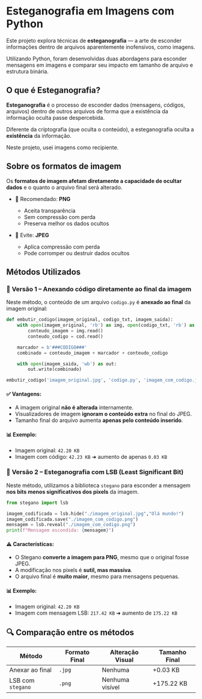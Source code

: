 # Esteganografia em Imagens com Python

Este projeto explora técnicas de **esteganografia** — a arte de esconder informações dentro de arquivos aparentemente inofensivos, como imagens.

Utilizando Python, foram desenvolvidas duas abordagens para esconder mensagens em imagens e comparar seu impacto em tamanho de arquivo e estrutura binária.

## O que é Esteganografia?

**Esteganografia** é o processo de esconder dados (mensagens, códigos, arquivos) dentro de outros arquivos de forma que a existência da informação oculta passe despercebida.

Diferente da criptografia (que oculta o conteúdo), a esteganografia oculta a **existência** da informação.

Neste projeto, usei imagens como recipiente.

## Sobre os formatos de imagem

Os **formatos de imagem afetam diretamente a capacidade de ocultar dados** e o quanto o arquivo final será alterado.

- 🔸 Recomendado: **PNG**
  - Aceita transparência
  - Sem compressão com perda
  - Preserva melhor os dados ocultos

- 🔸 Evite: **JPEG**
  - Aplica compressão com perda
  - Pode corromper ou destruir dados ocultos

## Métodos Utilizados

### 🔹 **Versão 1 – Anexando código diretamente ao final da imagem**

Neste método, o conteúdo de um arquivo `codigo.py` é **anexado ao final** da imagem original:

```python
def embutir_codigo(imagem_original, codigo_txt, imagem_saida):
    with open(imagem_original, 'rb') as img, open(codigo_txt, 'rb') as cod:
        conteudo_imagem = img.read()
        conteudo_codigo = cod.read()

    marcador = b'###CODIGO###'
    combinado = conteudo_imagem + marcador + conteudo_codigo

    with open(imagem_saida, 'wb') as out:
        out.write(combinado)

embutir_codigo('imagem_original.jpg', 'codigo.py', 'imagem_com_codigo.jpg')
```

#### ✅ Vantagens:

- A imagem original **não é alterada** internamente.
- Visualizadores de imagem **ignoram o conteúdo extra** no final do JPEG.
- Tamanho final do arquivo aumenta **apenas pelo conteúdo inserido**.

#### 📊 Exemplo:

- Imagem original: `42.20 KB`
- Imagem com código: `42.23 KB` ➜ aumento de apenas `0.03 KB`

### 🔹 **Versão 2 – Esteganografia com LSB (Least Significant Bit)**

Neste método, utilizamos a biblioteca `stegano` para esconder a mensagem **nos bits menos significativos dos pixels** da imagem.

```python
from stegano import lsb

imagem_codificada = lsb.hide("./imagem_original.jpg","Olá mundo!")
imagem_codificada.save("./imagem_com_codigo.png")
mensagem = lsb.reveal("./imagem_com_codigo.png")
print(f"Mensagem escondida: {mensagem}")
```

#### ⚠️ Características:

- O Stegano **converte a imagem para PNG**, mesmo que o original fosse JPEG.
- A modificação nos pixels é **sutil, mas massiva**.
- O arquivo final é **muito maior**, mesmo para mensagens pequenas.

#### 📊 Exemplo:

- Imagem original: `42.20 KB`
- Imagem com mensagem LSB: `217.42 KB` ➜ aumento de `175.22 KB`

## 🔍 Comparação entre os métodos

| Método                   | Formato Final | Alteração Visual | Tamanho Final   |
|--------------------------|---------------|------------------|------------------|
| Anexar ao final          | `.jpg`        | Nenhuma          | +0.03 KB         |
| LSB com `stegano`        | `.png`        | Nenhuma visível  | +175.22 KB       |
